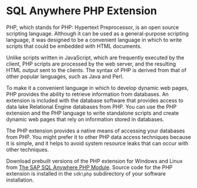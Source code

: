 <!-- loio3bdc79826c5f101489fc8ca6f037a237 -->

# SQL Anywhere PHP Extension

PHP, which stands for PHP: Hypertext Preprocessor, is an open source scripting language. Although it can be used as a general-purpose scripting language, it was designed to be a convenient language in which to write scripts that could be embedded with HTML documents.

Unlike scripts written in JavaScript, which are frequently executed by the client, PHP scripts are processed by the web server, and the resulting HTML output sent to the clients. The syntax of PHP is derived from that of other popular languages, such as Java and Perl.

To make it a convenient language in which to develop dynamic web pages, PHP provides the ability to retrieve information from databases. An extension is included with the database software that provides access to data lake Relational Engine databases from PHP. You can use the PHP extension and the PHP language to write standalone scripts and create dynamic web pages that rely on information stored in databases.

The PHP extension provides a native means of accessing your databases from PHP. You might prefer it to other PHP data access techniques because it is simple, and it helps to avoid system resource leaks that can occur with other techniques.

Download prebuilt versions of the PHP extension for Windows and Linux from [The SAP SQL Anywhere PHP Module](https://wiki.scn.sap.com/wiki/x/OMziGg). Source code for the PHP extension is installed in the `sdk\php` subdirectory of your software installation.

